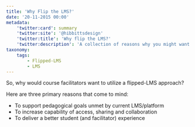 ```yaml
---
title: 'Why Flip the LMS?'
date: '20-11-2015 00:00'
metadata:
    'twitter:card': summary
    'twitter:site': '@hibbittsdesign'
    'twitter:title': 'Why flip the LMS?'
    'twitter:description': 'A collection of reasons why you might want to flip the LMS'
taxonomy:
    tags:
        - Flipped-LMS
        - LMS
---
```


So, why would course facilitators want to utilize a flipped-LMS approach?  

Here are three primary reasons that come to mind:

* To support pedagogical goals unmet by current LMS/platform
* To increase capability of access, sharing and collaboration
* To deliver a better student (and facilitator) experience
